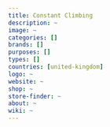 ```yaml
---
title: Constant Climbing
description: ~
image: ~
categories: []
brands: []
purposes: []
types: []
countries: [united-kingdom]
logo: ~
website: ~
shop: ~
store-finder: ~
about: ~
wiki: ~
---
```

